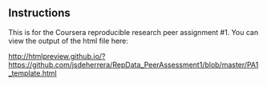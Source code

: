 ## Instructions

This is for the Coursera reproducible research peer assignment #1.  You can view the output of the html file here:

http://htmlpreview.github.io/?https://github.com/jsdeherrera/RepData_PeerAssessment1/blob/master/PA1_template.html
